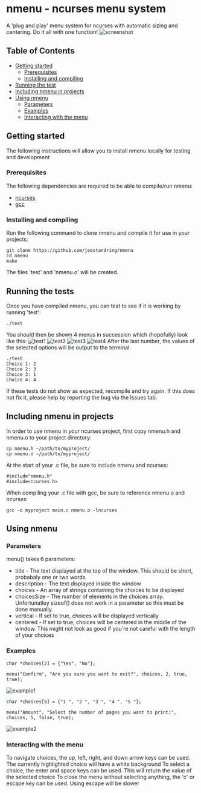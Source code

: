 # nmenu - ncurses menu system
A 'plug and play' menu system for ncurses with automatic sizing and centering. Do it all with one function!
![screenshot](https://raw.githubusercontent.com/joestandring/nmenu/master/sshot.png)
## Table of Contents
- [Getting started](#getting-started)
  - [Prerequisites](#prerequisites)
  - [Installing and compiling](#installing-and-compiling)
- [Running the test](#running-the-test)
- [Including nmenu in projects](#including-nmenu-in-projects)
- [Using nmenu](#using-nmenu)
  - [Parameters](#parameters)
  - [Examples](#examples)
  - [Interacting with the menu](#interacting-with-the-menu)
## Getting started
The following instructions will allow you to install nmenu locally for testing and development
### Prerequisites
The following dependencies are required to be able to compile/run nmenu:
* [ncurses](https://www.gnu.org/software/ncurses/)
* [gcc](https://gcc.gnu.org/)
### Installing and compiling
Run the following command to clone nmenu and compile it for use in your projects:
```
git clone https://github.com/joestandring/nmenu
cd nmenu
make
```
The files 'test' and 'nmenu.o' will be created.
## Running the tests
Once you have compiled nmenu, you can test to see if it is working by running 'test':
```
./test
```
You should then be shown 4 menus in succession which (hopefully) look like this:
![test1](https://raw.githubusercontent.com/joestandring/nmenu/master/test1.png)
![test2](https://raw.githubusercontent.com/joestandring/nmenu/master/test2.png)
![test3](https://raw.githubusercontent.com/joestandring/nmenu/master/test3.png)
![test4](https://raw.githubusercontent.com/joestandring/nmenu/master/test4.png)
After the last number, the values of the selected options will be output to the terminal:
```
./test
Choice 1: 2
Choice 2: 3
Choice 3: 1
Choice 4: 4
```
If these tests do not show as expected, recompile and try again. If this does not fix it, please help by reporting the bug via the Issues tab.
## Including nmenu in projects
In order to use nmenu in your ncurses project, first copy nmenu.h and nmenu.o to your project directory:
```
cp nmenu.h ~/path/to/myproject/
cp nmenu.o ~/path/to/myproject/
```
At the start of your .c file, be sure to include nmenu and ncurses:
```
#include"nmenu.h"
#include<ncurses.h>
```
When compiling your .c file with gcc, be sure to reference nmenu.o and ncurses:
```
gcc -o myproject main.c nmenu.o -lncurses
```
## Using nmenu
### Parameters
menu() takes 6 parameters:
* title - The text displayed at the top of the window. This should be short, probabaly one or two words
* description - The text displayed inside the window
* choices - An array of strings containing the choices to be displayed
* choicesSize - The number of elements in the choices array. Unfortunatley sizeof() does not work in a parameter so this must be done manually.
* vertical - If set to true, choices will be displayed vertically
* centered - If set to true, choices will be centered in the middle of the window. This might not look as good if you're not careful with the length of your choices
### Examples
```
char *choices[2] = {"Yes", "No"};

menu("Confirm", "Are you sure you want to exit?", choices, 2, true, true);
```
![example1](https://raw.githubusercontent.com/joestandring/nmenu/master/example1.png)
```
char *choices[5] = {"1 ", "2 ", "3 ", "4 ", "5 "};

menu("Amount", "Select the number of pages you want to print:", choices, 5, false, true);
```
![example2](https://raw.githubusercontent.com/joestandring/nmenu/master/example2.png)
### Interacting with the menu
To navigate choices, the up, left, right, and down arrow keys can be used. The currently highlighted choice will have a white background
To select a choice, the enter and space keys can be used. This will return the value of the selected choice
To close the menu without selecting anything, the 'c' or escape key can be used. Using escape will be slower
